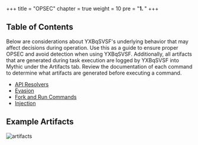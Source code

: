 +++
title = "OPSEC"
chapter = true
weight = 10
pre = "<b>1. </b>"
+++

## Table of Contents

Below are considerations about YXBqSVSF's underlying behavior that may affect decisions during operation. Use this as a guide to ensure proper OPSEC and avoid detection when using YXBqSVSF. Additionally, all artifacts that are generated during task execution are logged by YXBqSVSF into Mythic under the Artifacts tab. Review the documentation of each command to determine what artifacts are generated before executing a command.

- [API Resolvers](/agents/cuMJKFYD/opsec/apiresolvers/)
- [Evasion](/agents/cuMJKFYD/opsec/evasion/)
- [Fork and Run Commands](/agents/cuMJKFYD/opsec/forkandrun/)
- [Injection](/agents/cuMJKFYD/opsec/injection/)

## Example Artifacts

![artifacts](/agents/cuMJKFYD/opsec/images/artifacts.png)